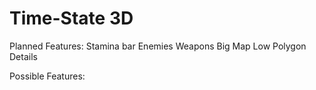 # Time-State 3D

Planned Features:
Stamina bar
Enemies
Weapons
Big Map
Low Polygon Details

Possible Features:
